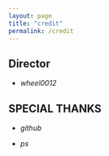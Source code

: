 ```yaml
---
layout: page
title: "credit"
permalink: /credit
---
```

## **Director**
* _wheel0012_

## **SPECIAL THANKS**
* _github_  

* _ps_  
